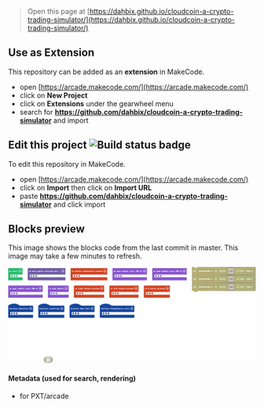  


> Open this page at [https://dahbix.github.io/cloudcoin-a-crypto-trading-simulator/](https://dahbix.github.io/cloudcoin-a-crypto-trading-simulator/)

## Use as Extension

This repository can be added as an **extension** in MakeCode.

* open [https://arcade.makecode.com/](https://arcade.makecode.com/)
* click on **New Project**
* click on **Extensions** under the gearwheel menu
* search for **https://github.com/dahbix/cloudcoin-a-crypto-trading-simulator** and import

## Edit this project ![Build status badge](https://github.com/dahbix/cloudcoin-a-crypto-trading-simulator/workflows/MakeCode/badge.svg)

To edit this repository in MakeCode.

* open [https://arcade.makecode.com/](https://arcade.makecode.com/)
* click on **Import** then click on **Import URL**
* paste **https://github.com/dahbix/cloudcoin-a-crypto-trading-simulator** and click import

## Blocks preview

This image shows the blocks code from the last commit in master.
This image may take a few minutes to refresh.

![A rendered view of the blocks](https://github.com/dahbix/cloudcoin-a-crypto-trading-simulator/raw/master/.github/makecode/blocks.png)

#### Metadata (used for search, rendering)

* for PXT/arcade
<script src="https://makecode.com/gh-pages-embed.js"></script><script>makeCodeRender("{{ site.makecode.home_url }}", "{{ site.github.owner_name }}/{{ site.github.repository_name }}");</script>
